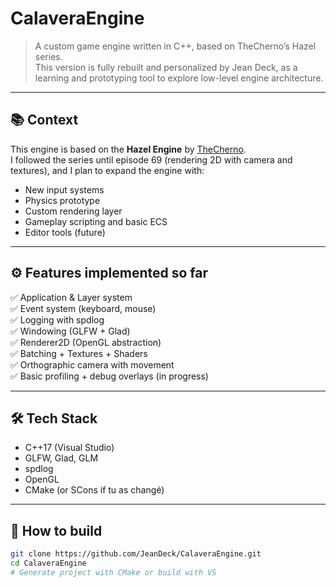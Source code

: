 # CalaveraEngine

> A custom game engine written in C++, based on TheCherno’s Hazel series.  
> This version is fully rebuilt and personalized by Jean Deck, as a learning and prototyping tool to explore low-level engine architecture.

---

## 📚 Context

This engine is based on the **Hazel Engine** by [TheCherno](https://www.youtube.com/playlist?list=PLlrATfBNZ98dC-V-N3m0Go4deliWHPFwT).  
I followed the series until episode 69 (rendering 2D with camera and textures), and I plan to expand the engine with:

- New input systems
- Physics prototype
- Custom rendering layer
- Gameplay scripting and basic ECS
- Editor tools (future)

---

## ⚙️ Features implemented so far

✅ Application & Layer system  
✅ Event system (keyboard, mouse)  
✅ Logging with spdlog  
✅ Windowing (GLFW + Glad)  
✅ Renderer2D (OpenGL abstraction)  
✅ Batching + Textures + Shaders  
✅ Orthographic camera with movement  
✅ Basic profiling + debug overlays (in progress)

---

## 🛠️ Tech Stack

- C++17 (Visual Studio)
- GLFW, Glad, GLM
- spdlog
- OpenGL
- CMake (or SCons if tu as changé)

---

## 🚀 How to build

```bash
git clone https://github.com/JeanDeck/CalaveraEngine.git
cd CalaveraEngine
# Generate project with CMake or build with VS
